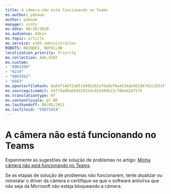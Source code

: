 ```yaml
---
title: A câmera não está funcionando no Teams
ms.author: pebaum
author: pebaum
manager: scotv
ms.date: 08/20/2020
ms.audience: Admin
ms.topic: article
ms.service: o365-administration
ROBOTS: NOINDEX, NOFOLLOW
localization_priority: Priority
ms.collection: Adm_O365
ms.custom:
- "9003299"
- "6210"
- "9003562"
- "6663"
ms.openlocfilehash: 8a64714bf2a651d49b182afda6bf0a4534de98198742c2833f7ba9deb93e1c38
ms.sourcegitcommit: b5f7da89a650d2915dc652449623c78be6247175
ms.translationtype: HT
ms.contentlocale: pt-BR
ms.lasthandoff: 08/05/2021
ms.locfileid: "54071824"
---
```

# <a name="camera-isnt-working-in-teams"></a>A câmera não está funcionando no Teams

Experimente as sugestões de solução de problemas no artigo: [Minha câmera não está funcionando no Teams](https://support.microsoft.com/office/my-camera-isn-t-working-in-teams-9581983b-c6f9-40e3-b0d8-122857972ade).

Se as etapas de solução de problemas não funcionarem, tente atualizar ou reinstalar o driver da câmera e certifique-se que o software antivírus que não seja da Microsoft não esteja bloqueando a câmera.
